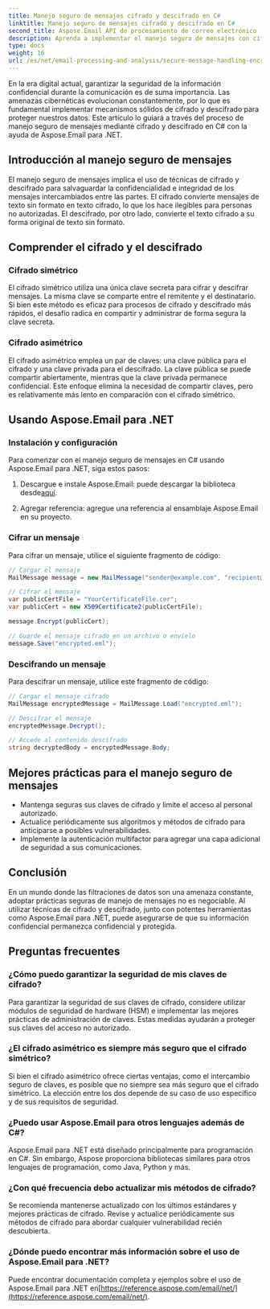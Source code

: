 ```yaml
---
title: Manejo seguro de mensajes cifrado y descifrado en C#
linktitle: Manejo seguro de mensajes cifrado y descifrado en C#
second_title: Aspose.Email API de procesamiento de correo electrónico .NET
description: Aprenda a implementar el manejo seguro de mensajes con cifrado y descifrado en C# usando Aspose.Email para .NET. Proteja los datos confidenciales de forma eficaz.
type: docs
weight: 16
url: /es/net/email-processing-and-analysis/secure-message-handling-encryption-and-decryption-in-csharp/
---
```


En la era digital actual, garantizar la seguridad de la información confidencial durante la comunicación es de suma importancia. Las amenazas cibernéticas evolucionan constantemente, por lo que es fundamental implementar mecanismos sólidos de cifrado y descifrado para proteger nuestros datos. Este artículo lo guiará a través del proceso de manejo seguro de mensajes mediante cifrado y descifrado en C# con la ayuda de Aspose.Email para .NET.

## Introducción al manejo seguro de mensajes

El manejo seguro de mensajes implica el uso de técnicas de cifrado y descifrado para salvaguardar la confidencialidad e integridad de los mensajes intercambiados entre las partes. El cifrado convierte mensajes de texto sin formato en texto cifrado, lo que los hace ilegibles para personas no autorizadas. El descifrado, por otro lado, convierte el texto cifrado a su forma original de texto sin formato.

## Comprender el cifrado y el descifrado

### Cifrado simétrico

El cifrado simétrico utiliza una única clave secreta para cifrar y descifrar mensajes. La misma clave se comparte entre el remitente y el destinatario. Si bien este método es eficaz para procesos de cifrado y descifrado más rápidos, el desafío radica en compartir y administrar de forma segura la clave secreta.

### Cifrado asimétrico

El cifrado asimétrico emplea un par de claves: una clave pública para el cifrado y una clave privada para el descifrado. La clave pública se puede compartir abiertamente, mientras que la clave privada permanece confidencial. Este enfoque elimina la necesidad de compartir claves, pero es relativamente más lento en comparación con el cifrado simétrico.

## Usando Aspose.Email para .NET

### Instalación y configuración

Para comenzar con el manejo seguro de mensajes en C# usando Aspose.Email para .NET, siga estos pasos:

1.  Descargue e instale Aspose.Email: puede descargar la biblioteca desde[aquí](https://releases.aspose.com/email/net).

2. Agregar referencia: agregue una referencia al ensamblaje Aspose.Email en su proyecto.

### Cifrar un mensaje

Para cifrar un mensaje, utilice el siguiente fragmento de código:

```csharp
// Cargar el mensaje
MailMessage message = new MailMessage("sender@example.com", "recipient@example.com", "Subject", "Message body");

// Cifrar el mensaje
var publicCertFile = "YourCertificateFile.cer";
var publicCert = new X509Certificate2(publicCertFile);

message.Encrypt(publicCert);

// Guarde el mensaje cifrado en un archivo o envíelo
message.Save("encrypted.eml");
```

### Descifrando un mensaje

Para descifrar un mensaje, utilice este fragmento de código:

```csharp
// Cargar el mensaje cifrado
MailMessage encryptedMessage = MailMessage.Load("encrypted.eml");

// Descifrar el mensaje
encryptedMessage.Decrypt();

// Accede al contenido descifrado
string decryptedBody = encryptedMessage.Body;
```

## Mejores prácticas para el manejo seguro de mensajes

- Mantenga seguras sus claves de cifrado y limite el acceso al personal autorizado.
- Actualice periódicamente sus algoritmos y métodos de cifrado para anticiparse a posibles vulnerabilidades.
- Implemente la autenticación multifactor para agregar una capa adicional de seguridad a sus comunicaciones.

## Conclusión

En un mundo donde las filtraciones de datos son una amenaza constante, adoptar prácticas seguras de manejo de mensajes no es negociable. Al utilizar técnicas de cifrado y descifrado, junto con potentes herramientas como Aspose.Email para .NET, puede asegurarse de que su información confidencial permanezca confidencial y protegida.

## Preguntas frecuentes

### ¿Cómo puedo garantizar la seguridad de mis claves de cifrado?

Para garantizar la seguridad de sus claves de cifrado, considere utilizar módulos de seguridad de hardware (HSM) e implementar las mejores prácticas de administración de claves. Estas medidas ayudarán a proteger sus claves del acceso no autorizado.

### ¿El cifrado asimétrico es siempre más seguro que el cifrado simétrico?

Si bien el cifrado asimétrico ofrece ciertas ventajas, como el intercambio seguro de claves, es posible que no siempre sea más seguro que el cifrado simétrico. La elección entre los dos depende de su caso de uso específico y de sus requisitos de seguridad.

### ¿Puedo usar Aspose.Email para otros lenguajes además de C#?

Aspose.Email para .NET está diseñado principalmente para programación en C#. Sin embargo, Aspose proporciona bibliotecas similares para otros lenguajes de programación, como Java, Python y más.

### ¿Con qué frecuencia debo actualizar mis métodos de cifrado?

Se recomienda mantenerse actualizado con los últimos estándares y mejores prácticas de cifrado. Revise y actualice periódicamente sus métodos de cifrado para abordar cualquier vulnerabilidad recién descubierta.

### ¿Dónde puedo encontrar más información sobre el uso de Aspose.Email para .NET?

 Puede encontrar documentación completa y ejemplos sobre el uso de Aspose.Email para .NET en[https://reference.aspose.com/email/net/](https://reference.aspose.com/email/net/).